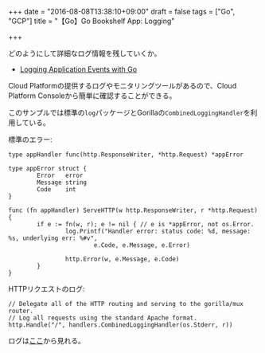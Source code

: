 +++
date = "2016-08-08T13:38:10+09:00"
draft = false
tags = ["Go", "GCP"]
title = "【Go】Go Bookshelf App: Logging"

+++

どのようにして詳細なログ情報を残していくか。

- [Logging Application Events with Go](https://cloud.google.com/go/getting-started/logging-application-events)


Cloud Platformの提供するログやモニタリングツールがあるので、Cloud Platform Consoleから簡単に確認することができる。

このサンプルでは標準の`log`パッケージとGorillaの`CombinedLoggingHandler`を利用している。

標準のエラー:

```
type appHandler func(http.ResponseWriter, *http.Request) *appError

type appError struct {
        Error   error
        Message string
        Code    int
}

func (fn appHandler) ServeHTTP(w http.ResponseWriter, r *http.Request) {
        if e := fn(w, r); e != nil { // e is *appError, not os.Error.
                log.Printf("Handler error: status code: %d, message: %s, underlying err: %#v",
                        e.Code, e.Message, e.Error)

                http.Error(w, e.Message, e.Code)
        }
}
```

HTTPリクエストのログ:

```
// Delegate all of the HTTP routing and serving to the gorilla/mux router.
// Log all requests using the standard Apache format.
http.Handle("/", handlers.CombinedLoggingHandler(os.Stderr, r))
```

ログは[ここ](https://console.cloud.google.com/logs/viewer)から見れる。
